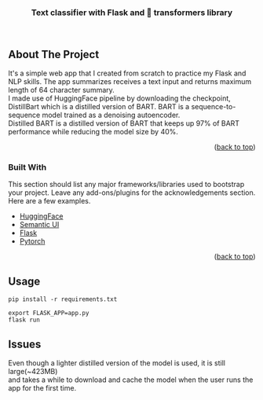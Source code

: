 <!-- PROJECT LOGO -->
<div align="center">
  <a href="https://github.com/othneildrew/Best-README-Template">
  </a>

  <h3 align="center">Text classifier with Flask and  🤗 transformers library</h3>
</div>

<br />


<!-- ABOUT THE PROJECT -->
## About The Project
It's a simple web app that I created from scratch to practice my Flask and NLP skills. The app summarizes receives a text input and returns 
maximum length of 64 character summary.  
I made use of HuggingFace pipeline by downloading the checkpoint, DistillBart which is a distilled version of BART.
BART is a sequence-to-sequence model trained as a denoising autoencoder.  
Distilled BART is a distilled version of BART that keeps up 97% of BART performance while reducing the model size by 40%.



<p align="right">(<a href="#top">back to top</a>)</p>

### Built With

This section should list any major frameworks/libraries used to bootstrap your project. Leave any add-ons/plugins for the acknowledgements section. Here are a few examples.

* [HuggingFace](https://huggingface.co/)
* [Semantic UI](https://semantic-ui.com/)
* [Flask](https://flask.palletsprojects.com/en/2.1.x/)
* [Pytorch](https://pytorch.org/)
<p align="right">(<a href="#top">back to top</a>)</p>


<!-- USAGE EXAMPLES -->
## Usage
```
pip install -r requirements.txt
```
```
export FLASK_APP=app.py
flask run
```
## Issues
Even though a lighter distilled version of the model is used, it is still large(~423MB)   
and takes a while to download and cache the model when the user runs the app for the first time.












